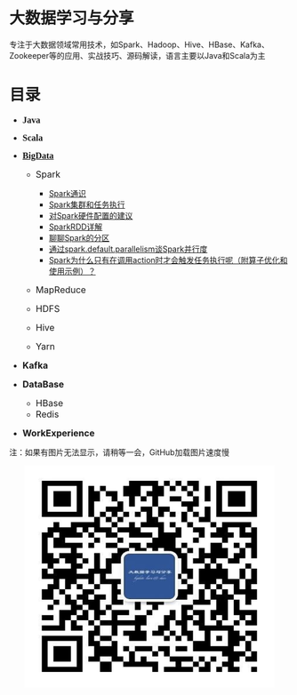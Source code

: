 # 大数据学习与分享

专注于大数据领域常用技术，如Spark、Hadoop、Hive、HBase、Kafka、Zookeeper等的应用、实战技巧、源码解读，语言主要以Java和Scala为主


# 目录
* <font face="黑体" size=3>**Java**</font>
* <font face="黑体" size=3>**Scala**</font>
* <font face="黑体" size=3>**[BigData](document/bigdata/大数据常用技术栈.md)**</font>
	* <font face="" size=3>Spark</font>
		* [Spark通识](document/bigdata/spark/Spark通识.md)
		* [Spark集群和任务执行](document/bigdata/spark/Spark集群和任务执行.md)
		* [对Spark硬件配置的建议](document/bigdata/spark/对Spark硬件配置的建议.md)
		* [SparkRDD详解](document/bigdata/spark/SparkRDD详解.md)
		* [聊聊Spark的分区](document/bigdata/spark/聊聊Spark的分区.md)
		* [通过spark.default.parallelism谈Spark并行度](document/bigdata/spark/通过spark.default.parallelism谈Spark并行度.md)
		* [Spark为什么只有在调用action时才会触发任务执行呢（附算子优化和使用示例）？](document/bigdata/spark/Spark为什么只有在调用action时才会触发任务执行呢（附算子优化和使用示例）？.md)
		
	* <font face="" size=3>MapReduce</font>
	* <font face="" size=3>HDFS</font>
	* <font face="" size=3>Hive</font>
	* <font face="" size=3>Yarn</font>
	
* <font face="" size=3>**Kafka**</font>

* <font face="" size=3>**DataBase**</font>  
	* <font face="" size=3>HBase</font> 
	* <font face="" size=3>Redis</font>

* <font face="" size=3>**WorkExperience**</font>



注：如果有图片无法显示，请稍等一会，GitHub加载图片速度慢


<p align="center">
<img src="bigdatalearnshare.jpg" width="450" height="400"/>
</p>